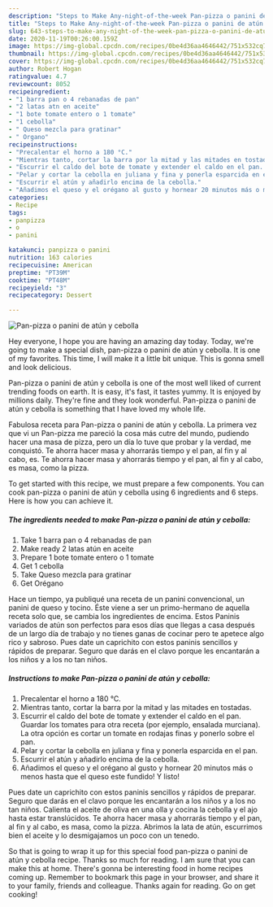 ```yaml
---
description: "Steps to Make Any-night-of-the-week Pan-pizza o panini de atún y cebolla"
title: "Steps to Make Any-night-of-the-week Pan-pizza o panini de atún y cebolla"
slug: 643-steps-to-make-any-night-of-the-week-pan-pizza-o-panini-de-atun-y-cebolla
date: 2020-11-19T00:26:00.159Z
image: https://img-global.cpcdn.com/recipes/0be4d36aa4646442/751x532cq70/pan-pizza-o-panini-de-atun-y-cebolla-foto-principal.jpg
thumbnail: https://img-global.cpcdn.com/recipes/0be4d36aa4646442/751x532cq70/pan-pizza-o-panini-de-atun-y-cebolla-foto-principal.jpg
cover: https://img-global.cpcdn.com/recipes/0be4d36aa4646442/751x532cq70/pan-pizza-o-panini-de-atun-y-cebolla-foto-principal.jpg
author: Robert Hogan
ratingvalue: 4.7
reviewcount: 8052
recipeingredient:
- "1 barra pan o 4 rebanadas de pan"
- "2 latas atn en aceite"
- "1 bote tomate entero o 1 tomate"
- "1 cebolla"
- " Queso mezcla para gratinar"
- " Organo"
recipeinstructions:
- "Precalentar el horno a 180 °C."
- "Mientras tanto, cortar la barra por la mitad y las mitades en tostadas."
- "Escurrir el caldo del bote de tomate y extender el caldo en el pan. Guardar los tomates para otra receta (por ejemplo, ensalada murciana). La otra opción es cortar un tomate en rodajas finas y ponerlo sobre el pan."
- "Pelar y cortar la cebolla en juliana y fina y ponerla esparcida en el pan."
- "Escurrir el atún y añadirlo encima de la cebolla."
- "Añadimos el queso y el orégano al gusto y hornear 20 minutos más o menos hasta que el queso este fundido! Y listo!"
categories:
- Recipe
tags:
- panpizza
- o
- panini

katakunci: panpizza o panini 
nutrition: 163 calories
recipecuisine: American
preptime: "PT39M"
cooktime: "PT48M"
recipeyield: "3"
recipecategory: Dessert

---
```



![Pan-pizza o panini de atún y cebolla](https://img-global.cpcdn.com/recipes/0be4d36aa4646442/751x532cq70/pan-pizza-o-panini-de-atun-y-cebolla-foto-principal.jpg)

Hey everyone, I hope you are having an amazing day today. Today, we're going to make a special dish, pan-pizza o panini de atún y cebolla. It is one of my favorites. This time, I will make it a little bit unique. This is gonna smell and look delicious.

Pan-pizza o panini de atún y cebolla is one of the most well liked of current trending foods on earth. It is easy, it's fast, it tastes yummy. It is enjoyed by millions daily. They're fine and they look wonderful. Pan-pizza o panini de atún y cebolla is something that I have loved my whole life.

Fabulosa receta para Pan-pizza o panini de atún y cebolla. La primera vez que vi un Pan-pizza me pareció la cosa más cutre del mundo, pudiendo hacer una masa de pizza, pero un día lo tuve que probar y la verdad, me conquistó. Te ahorra hacer masa y ahorrarás tiempo y el pan, al fin y al cabo, es. Te ahorra hacer masa y ahorrarás tiempo y el pan, al fin y al cabo, es masa, como la pizza.


To get started with this recipe, we must prepare a few components. You can cook pan-pizza o panini de atún y cebolla using 6 ingredients and 6 steps. Here is how you can achieve it.

<!--inarticleads1-->

##### The ingredients needed to make Pan-pizza o panini de atún y cebolla:

1. Take 1 barra pan o 4 rebanadas de pan
1. Make ready 2 latas atún en aceite
1. Prepare 1 bote tomate entero o 1 tomate
1. Get 1 cebolla
1. Take  Queso mezcla para gratinar
1. Get  Orégano


Hace un tiempo, ya publiqué una receta de un panini convencional, un panini de queso y tocino. Éste viene a ser un primo-hermano de aquella receta solo que, se cambia los ingredientes de encima. Estos Paninis variados de atún son perfectos para esos días que llegas a casa después de un largo día de trabajo y no tienes ganas de cocinar pero te apetece algo rico y sabroso. Pues date un caprichito con estos paninis sencillos y rápidos de preparar. Seguro que darás en el clavo porque les encantarán a los niños y a los no tan niños. 

<!--inarticleads2-->

##### Instructions to make Pan-pizza o panini de atún y cebolla:

1. Precalentar el horno a 180 °C.
1. Mientras tanto, cortar la barra por la mitad y las mitades en tostadas.
1. Escurrir el caldo del bote de tomate y extender el caldo en el pan. Guardar los tomates para otra receta (por ejemplo, ensalada murciana). La otra opción es cortar un tomate en rodajas finas y ponerlo sobre el pan.
1. Pelar y cortar la cebolla en juliana y fina y ponerla esparcida en el pan.
1. Escurrir el atún y añadirlo encima de la cebolla.
1. Añadimos el queso y el orégano al gusto y hornear 20 minutos más o menos hasta que el queso este fundido! Y listo!


Pues date un caprichito con estos paninis sencillos y rápidos de preparar. Seguro que darás en el clavo porque les encantarán a los niños y a los no tan niños. Calienta el aceite de oliva en una olla y cocina la cebolla y el ajo hasta estar translúcidos. Te ahorra hacer masa y ahorrarás tiempo y el pan, al fin y al cabo, es masa, como la pizza. Abrimos la lata de atún, escurrimos bien el aceite y lo desmigajamos un poco con un tenedo. 

So that is going to wrap it up for this special food pan-pizza o panini de atún y cebolla recipe. Thanks so much for reading. I am sure that you can make this at home. There's gonna be interesting food in home recipes coming up. Remember to bookmark this page in your browser, and share it to your family, friends and colleague. Thanks again for reading. Go on get cooking!
